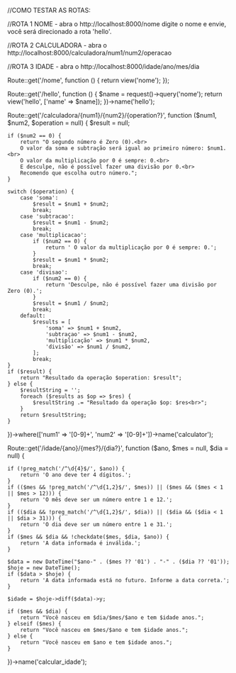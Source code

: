 //COMO TESTAR AS ROTAS:

//ROTA 1 NOME - abra o http://localhost:8000/nome digite o nome e envie, você será direcionado a rota 'hello'.

//ROTA 2 CALCULADORA - abra o http://localhost:8000/calculadora/num1/num2/operacao

//ROTA 3 IDADE - abra o http://localhost:8000/idade/ano/mes/dia


Route::get('/nome', function () {
    return view('nome');
});

Route::get('/hello', function () {
    $name = request()->query('nome');
    return view('hello', ['name' => $name]);
})->name('hello');


Route::get('/calculadora/{num1}/{num2}/{operation?}', function ($num1, $num2, $operation = null) {
    $result = null;

    if ($num2 == 0) {
        return "O segundo número é Zero (0).<br>
        O valor da soma e subtração será igual ao primeiro número: $num1.<br>
        O valor da multiplicação por 0 é sempre: 0.<br>
        E desculpe, não é possível fazer uma divisão por 0.<br>
        Recomendo que escolha outro número.";
    }

    switch ($operation) {
        case 'soma':
            $result = $num1 + $num2;
            break;
        case 'subtracao':
            $result = $num1 - $num2;
            break;
        case 'multiplicacao':
            if ($num2 == 0) {
                return ' O valor da multiplicação por 0 é sempre: 0.';
            }      
            $result = $num1 * $num2;
            break;
        case 'divisao':
            if ($num2 == 0) {
                return 'Desculpe, não é possível fazer uma divisão por Zero (0).';
            }           
            $result = $num1 / $num2;
            break;
        default:
            $results = [
                'soma' => $num1 + $num2,
                'subtraçao' => $num1 - $num2,
                'multiplicação' => $num1 * $num2,
                'divisão' => $num1 / $num2,
            ];
            break;
    }
    if ($result) {
        return "Resultado da operação $operation: $result";
    } else {
        $resultString = '';
        foreach ($results as $op => $res) {
            $resultString .= "Resultado da operação $op: $res<br>";
        }
        return $resultString;
    }
})->where(['num1' => '[0-9]+', 'num2' => '[0-9]+'])->name('calculator');




Route::get('/idade/{ano}/{mes?}/{dia?}', function ($ano, $mes = null, $dia = null) {

    if (!preg_match('/^\d{4}$/', $ano)) {
        return 'O ano deve ter 4 dígitos.';
    }
    if (($mes && !preg_match('/^\d{1,2}$/', $mes)) || ($mes && ($mes < 1 || $mes > 12))) {
        return 'O mês deve ser um número entre 1 e 12.';
    }
    if (($dia && !preg_match('/^\d{1,2}$/', $dia)) || ($dia && ($dia < 1 || $dia > 31))) {
        return 'O dia deve ser um número entre 1 e 31.';
    }
    if ($mes && $dia && !checkdate($mes, $dia, $ano)) {
        return 'A data informada é inválida.';
    }

    $data = new DateTime("$ano-" . ($mes ?? '01') . "-" . ($dia ?? '01'));
    $hoje = new DateTime();
    if ($data > $hoje) {
        return 'A data informada está no futuro. Informe a data correta.';
    }

    $idade = $hoje->diff($data)->y;

    if ($mes && $dia) {
        return "Você nasceu em $dia/$mes/$ano e tem $idade anos.";
    } elseif ($mes) {
        return "Você nasceu em $mes/$ano e tem $idade anos.";
    } else {
        return "Você nasceu em $ano e tem $idade anos.";
    }
})->name('calcular_idade');

